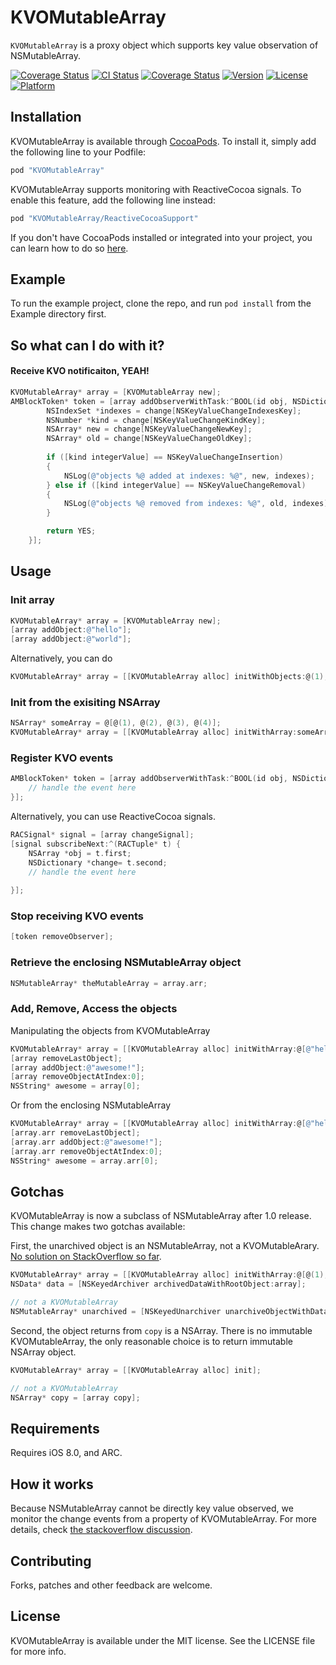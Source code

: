# KVOMutableArray
`KVOMutableArray` is a proxy object which supports key value observation of NSMutableArray. 

[![Coverage Status](https://codecov.io/gh/haifengkao/KVOMutableArray/branch/master/graph/badge.svg)](https://codecov.io/gh/haifengkao/KVOMutableArray)
[![CI Status](http://img.shields.io/travis/haifengkao/KVOMutableArray.svg?style=flat)](https://travis-ci.org/haifengkao/KVOMutableArray)
[![Coverage Status](https://coveralls.io/repos/haifengkao/KVOMutableArray/badge.svg?branch=master&service=github)](https://coveralls.io/github/haifengkao/KVOMutableArray?branch=master)
[![Version](https://img.shields.io/cocoapods/v/KVOMutableArray.svg?style=flat)](http://cocoapods.org/pods/KVOMutableArray)
[![License](https://img.shields.io/cocoapods/l/KVOMutableArray.svg?style=flat)](http://cocoapods.org/pods/KVOMutableArray)
[![Platform](https://img.shields.io/cocoapods/p/KVOMutableArray.svg?style=flat)](http://cocoapods.org/pods/KVOMutableArray)

## Installation

KVOMutableArray is available through [CocoaPods](http://cocoapods.org). To install
it, simply add the following line to your Podfile:

``` ruby
pod "KVOMutableArray"
```

KVOMutableArray supports monitoring with ReactiveCocoa signals. To enable this feature, add the following line instead:
``` ruby
pod "KVOMutableArray/ReactiveCocoaSupport"
```

 If you don't have CocoaPods installed or integrated into your project, you can learn how to do so [here](http://cocoapods.org).

## Example

To run the example project, clone the repo, and run `pod install` from the Example directory first.

## So what can I do with it?

#### Receive KVO notificaiton, YEAH!
```objective-c
KVOMutableArray* array = [KVOMutableArray new];
AMBlockToken* token = [array addObserverWithTask:^BOOL(id obj, NSDictionary *change) {
        NSIndexSet *indexes = change[NSKeyValueChangeIndexesKey];
        NSNumber *kind = change[NSKeyValueChangeKindKey];
        NSArray* new = change[NSKeyValueChangeNewKey];
        NSArray* old = change[NSKeyValueChangeOldKey];
        
        if ([kind integerValue] == NSKeyValueChangeInsertion)
        {
            NSLog(@"objects %@ added at indexes: %@", new, indexes);
        } else if ([kind integerValue] == NSKeyValueChangeRemoval)
        {
            NSLog(@"objects %@ removed from indexes: %@", old, indexes);
        }

        return YES;
    }];
```

## Usage

### Init array
```objective-c
KVOMutableArray* array = [KVOMutableArray new];
[array addObject:@"hello"];
[array addObject:@"world"];
```
Alternatively, you can do
```objective-c
KVOMutableArray* array = [[KVOMutableArray alloc] initWithObjects:@(1), @(2), @(3), nil];
```

### Init from the exisiting NSArray
```objective-c
NSArray* someArray = @[@(1), @(2), @(3), @(4)];
KVOMutableArray* array = [[KVOMutableArray alloc] initWithArray:someArray];
```

### Register KVO events
```objective-c
AMBlockToken* token = [array addObserverWithTask:^BOOL(id obj, NSDictionary *change) {
    // handle the event here
}];
```
Alternatively, you can use ReactiveCocoa signals.
```objective-c
RACSignal* signal = [array changeSignal];
[signal subscribeNext:^(RACTuple* t) {
    NSArray *obj = t.first;
    NSDictionary *change= t.second;
    // handle the event here
        
}];
```
### Stop receiving KVO events
```objective-c
[token removeObserver];
```

### Retrieve the enclosing NSMutableArray object
```objective-c
NSMutableArray* theMutableArray = array.arr;
```

### Add, Remove, Access the objects

Manipulating the objects from KVOMutableArray
```objective-c
KVOMutableArray* array = [[KVOMutableArray alloc] initWithArray:@[@"hello", @"world"]];
[array removeLastObject];
[array addObject:@"awesome!"];
[array removeObjectAtIndex:0];
NSString* awesome = array[0];
```
Or from the enclosing NSMutableArray
```objective-c
KVOMutableArray* array = [[KVOMutableArray alloc] initWithArray:@[@"hello", @"world"]];
[array.arr removeLastObject];
[array.arr addObject:@"awesome!"];
[array.arr removeObjectAtIndex:0];
NSString* awesome = array.arr[0];
```

## Gotchas
KVOMutableArray is now a subclass of NSMutableArray after 1.0 release.
This change makes two gotchas available:

First, the unarchived object is an NSMutableArray, not a KVOMutableArary. 
[No solution on StackOverflow so far](http://stackoverflow.com/questions/18874493/nsmutablearray-subclass-not-calling-subclasss-initwithcoder-when-unarchiving).

```objective-c
KVOMutableArray* array = [[KVOMutableArray alloc] initWithArray:@[@(1), @(2), @(3)]];
NSData* data = [NSKeyedArchiver archivedDataWithRootObject:array];

// not a KVOMutableArray
NSMutableArray* unarchived = [NSKeyedUnarchiver unarchiveObjectWithData:data];
```

Second, the object returns from `copy` is a NSArray. There is no immutable KVOMutableArray, the only reasonable choice is to return immutable NSArray object.
```objective-c
KVOMutableArray* array = [[KVOMutableArray alloc] init];

// not a KVOMutableArray
NSArray* copy = [array copy];
```

## Requirements

Requires iOS 8.0, and ARC.

## How it works

Because NSMutableArray cannot be directly key value observed, we monitor the change events from a property of KVOMutableArray.
For more details, check [the stackoverflow discussion](http://stackoverflow.com/questions/24088953/kvo-notifications-for-a-modification-of-an-nsarray-backed-by-a-nsmutablearray).


## Contributing

Forks, patches and other feedback are welcome.

## License

KVOMutableArray is available under the MIT license. See the LICENSE file for more info.
